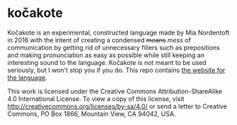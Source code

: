 # kočakote

Kočakote is an experimental, constructed language made by Mia Nordentoft in 2016 with the intent of creating a condensed ~~means~~ *mess* of communication by getting rid of unnecessary fillers such as prepositions and making pronunciation as easy as possible while still keeping an interesting sound to the language. Kočakote is not meant to be used seriously, but I won't stop you if you do. This repo contains [the website for the language](https://miestasmia.com/kocakote).

This work is licensed under the Creative Commons Attribution-ShareAlike 4.0 International License. To view a copy of this license, visit http://creativecommons.org/licenses/by-sa/4.0/ or send a letter to Creative Commons, PO Box 1866, Mountain View, CA 94042, USA.

